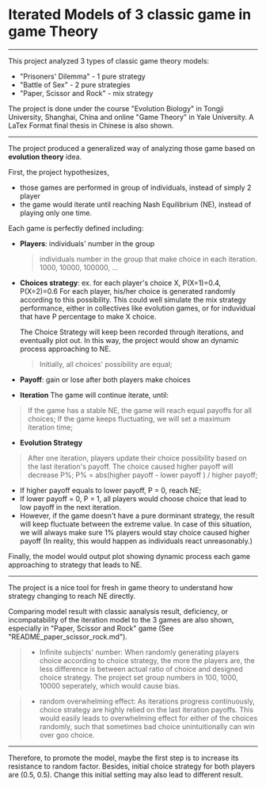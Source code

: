# Iterated Models of 3 classic game in game Theory
---------------------------------------------------------------------------------------------------
This project analyzed 3 types of classic game theory models: 
+ "Prisoners' Dilemma" - 1 pure strategy
+ "Battle of Sex" - 2 pure strategies
+ "Paper, Scissor and Rock" - mix strategy

The project is done under the course "Evolution Biology" in Tongji University, Shanghai, China and online "Game Theory" in Yale University. A LaTex Format final thesis in Chinese is also shown.

---------------------------------------------------------------------------------------------------
The project produced a generalized way of analyzing those game based on **evolution theory** idea. 

First, the project hypothesizes,
+ those games are performed in group of individuals, instead of simply 2 player
+ the game would iterate until reaching Nash Equilibrium (NE), instead of playing only one time.

Each game is perfectly defined including:
+ **Players**: 
  individuals' number in the group

  > individuals number in the group that make choice in each iteration.
  > 1000, 10000, 100000, ...

+ **Choices strategy**:
  ex. for each player's choice X, P(X=1)=0.4, P(X=2)=0.6 
  For each player, his/her choice is generated randomly according to this possibility. This could well simulate the mix strategy performance, either in collectives like evolution games, or for induvidual that have P percentage to make X choice.

  The Choice Strategy will keep been recorded through iterations, and eventually plot out. In this way, the project would show an dynamic process approaching to NE.

  > Initially, all choices' possibility are equal;

+ **Payoff**:
  gain or lose after both players make choices
  
+ **Iteration**
  The game will continue iterate, until:
> If the game has a stable NE, the game will reach equal payoffs for all choices;
> If the game keeps fluctuating, we will set a maximum iteration time;

+ **Evolution Strategy**

> After one iteration, players update their choice possibility based on the last iteration's payoff.
> The choice caused higher payoff will decrease P%;
> P% = abs(higher payoff - lower payoff ) / higher payoff;
  
  + If higher payoff equals to lower payoff, P = 0, reach NE;
  + If lower payoff = 0, P = 1, all players would choose choice that lead to low payoff in the next iteration. 
  + However, if the game doesn't have a pure dorminant strategy, the result will keep fluctuate between the extreme value. In case of this situation, we will always make sure 1% players would stay choice caused higher payoff (In reality, this would happen as individuals react unreasonably.)

Finally, the model would output plot showing dynamic process each game approaching to strategy that leads to NE.

---------------------------------------------------------------------------------------------------
The project is a nice tool for fresh in game theory to understand how strategy changing to reach NE directly.

Comparing model result with classic aanalysis result, deficiency, or incompatability of the iteration model to the 3 games are also shown, especially in "Paper, Scissor and Rock" game (See "README_paper_scissor_rock.md").

> + Infinite subjects' number:
> When randomly generating players choice according to choice strategy, the more the players are, the less difference is between actual ratio of choice and designed choice strategy.
> The project set group numbers in 100, 1000, 10000 seperately, which would cause bias.

> + random overwhelming effect:
> As iterations progress continuously, choice strategy are highly relied on the last iteration payoffs. This would easily leads to overwhelming effect for either of the choices randomly, such that sometimes bad choice unintuitionally can win over goo choice.
----------------------------
Therefore, to promote the model, maybe the first step is to increase its resistance to random factor.
Besides, initial choice strategy for both players are (0.5, 0.5). Change this initial setting may also lead to different result.
